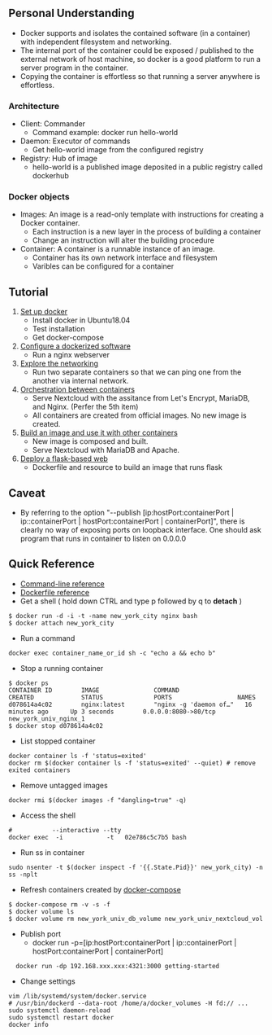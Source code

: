 ## Personal Understanding
* Docker supports and isolates the contained software (in a container) with independent filesystem and networking. 
* The internal port of the container could be exposed / published to the external network of host machine, so docker is a good platform to run a server program in the container. 
* Copying the container is effortless so that running a server anywhere is effortless. 
### Architecture
* Client: Commander
  * Command example: docker run hello-world
* Daemon: Executor of commands
  * Get hello-world image from the configured registry 
* Registry: Hub of image
  * hello-world is a published image deposited in a public registry called dockerhub
### Docker objects
* Images: An image is a read-only template with instructions for creating a Docker container.
  * Each instruction is a new layer in the process of building a container
  * Change an instruction will alter the building procedure
* Container: A container is a runnable instance of an image.
  * Container has its own network interface and filesystem 
  * Varibles can be configured for a container
## Tutorial
1. [Set up docker](setup.md)
   * Install docker in Ubuntu18.04
   * Test installation
   * Get docker-compose
2. [Configure a dockerized software](dockerized_nginx.md)
   * Run a nginx webserver
3. [Explore the networking](networking.md)
   * Run two separate containers so that we can ping one from the another via internal network.
4. [Orchestration between containers](dockerized_nextcloud)
   * Serve Nextcloud with the assitance from Let's Encrypt, MariaDB, and Nginx. (Perfer the 5th item)
   * All containers are created from official images. No new image is created. 
5. [Build an image and use it with other containers](https://github.com/xg590/nextcloud)
   * New image is composed and built.
   * Serve Nextcloud with MariaDB and Apache.
6. [Deploy a flask-based web](flask.md)
   * Dockerfile and resource to build an image that runs flask
## Caveat
* By referring to the option "--publish [ip:hostPort:containerPort | ip::containerPort | hostPort:containerPort | containerPort]", there is clearly no way of exposing ports on loopback interface. One should ask program that runs in container to listen on 0.0.0.0
## Quick Reference
* [Command-line reference](https://docs.docker.com/engine/reference/run/)
* [Dockerfile reference](https://docs.docker.com/engine/reference/builder/)
* Get a shell ( hold down CTRL and type p followed by q to <b>detach</b> )
``` 
$ docker run -d -i -t -name new_york_city nginx bash
$ docker attach new_york_city
``` 
* Run a command
```
docker exec container_name_or_id sh -c "echo a && echo b"
```
* Stop a running container
```
$ docker ps
CONTAINER ID        IMAGE               COMMAND                  CREATED             STATUS              PORTS                  NAMES
d078614a4c02        nginx:latest        "nginx -g 'daemon of…"   16 minutes ago      Up 3 seconds        0.0.0.0:8080->80/tcp   new_york_univ_nginx_1
$ docker stop d078614a4c02
```
* List stopped container
```
docker container ls -f 'status=exited'
docker rm $(docker container ls -f 'status=exited' --quiet) # remove exited containers
```
* Remove untagged images
```
docker rmi $(docker images -f "dangling=true" -q)
```
* Access the shell
``` 
#           --interactive --tty  
docker exec  -i            -t   02e786c5c7b5 bash
```
* Run ss in container
```
sudo nsenter -t $(docker inspect -f '{{.State.Pid}}' new_york_city) -n ss -nplt
```
* Refresh containers created by [docker-compose](https://github.com/xg590/tutorials/blob/master/docker/nextcloud.md) 
```
$ docker-compose rm -v -s -f
$ docker volume ls
$ docker volume rm new_york_univ_db_volume new_york_univ_nextcloud_vol
``` 
* Publish port
  * docker run -p=[ip:hostPort:containerPort | ip::containerPort | hostPort:containerPort | containerPort]   
``` 
  docker run -dp 192.168.xxx.xxx:4321:3000 getting-started
```
* Change settings
```
vim /lib/systemd/system/docker.service
# /usr/bin/dockerd --data-root /home/a/docker_volumes -H fd:// ...
sudo systemctl daemon-reload
sudo systemctl restart docker
docker info
```